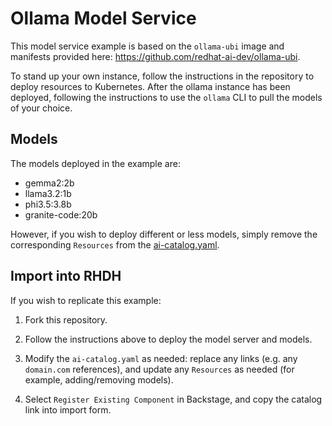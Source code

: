 # Ollama Model Service

This model service example is based on the `ollama-ubi` image and manifests provided here: https://github.com/redhat-ai-dev/ollama-ubi.

To stand up your own instance, follow the instructions in the repository to deploy resources to Kubernetes. After the ollama instance has been deployed, following the instructions to use the `ollama` CLI to pull the models of your choice.

## Models

The models deployed in the example are:

- gemma2:2b
- llama3.2:1b
- phi3.5:3.8b
- granite-code:20b

However, if you wish to deploy different or less models, simply remove the corresponding `Resources` from the [ai-catalog.yaml](./ai-catalog.yaml). 

## Import into RHDH

If you wish to replicate this example:

1) Fork this repository.

2) Follow the instructions above to deploy the model server and models.

3) Modify the `ai-catalog.yaml` as needed: replace any links (e.g. any `domain.com` references), and update any `Resources` as needed (for example, adding/removing models).

4) Select `Register Existing Component` in Backstage, and copy the catalog link into import form.
